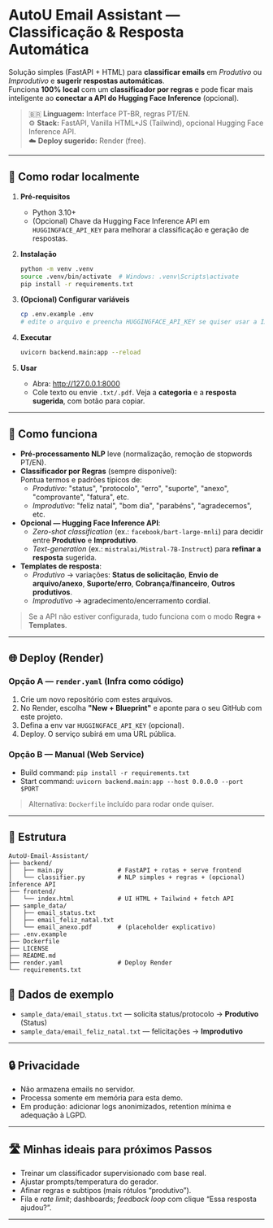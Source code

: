 # AutoU Email Assistant — Classificação & Resposta Automática

Solução simples (FastAPI + HTML) para **classificar emails** em *Produtivo* ou *Improdutivo* e **sugerir respostas automáticas**.  
Funciona **100% local** com um **classificador por regras** e pode ficar mais inteligente ao **conectar a API do Hugging Face Inference** (opcional).

> 🇧🇷 **Linguagem:** Interface PT-BR, regras PT/EN.  
> ⚙️ **Stack:** FastAPI, Vanilla HTML+JS (Tailwind), opcional Hugging Face Inference API.  
> ☁️ **Deploy sugerido:** Render (free).

---

## 🚀 Como rodar localmente

1. **Pré-requisitos**
   - Python 3.10+
   - (Opcional) Chave da Hugging Face Inference API em `HUGGINGFACE_API_KEY` para melhorar a classificação e geração de respostas.

2. **Instalação**
   ```bash
   python -m venv .venv
   source .venv/bin/activate  # Windows: .venv\Scripts\activate
   pip install -r requirements.txt
   ```

3. **(Opcional) Configurar variáveis**
   ```bash
   cp .env.example .env
   # edite o arquivo e preencha HUGGINGFACE_API_KEY se quiser usar a IA hospedada
   ```

4. **Executar**
   ```bash
   uvicorn backend.main:app --reload
   ```

5. **Usar**
   - Abra: http://127.0.0.1:8000  
   - Cole texto ou envie `.txt/.pdf`. Veja a **categoria** e a **resposta sugerida**, com botão para copiar.

---

## 🧠 Como funciona

- **Pré-processamento NLP** leve (normalização, remoção de stopwords PT/EN).
- **Classificador por Regras** (sempre disponível):  
  Pontua termos e padrões típicos de:
  - *Produtivo*: "status", "protocolo", "erro", "suporte", "anexo", "comprovante", "fatura", etc.
  - *Improdutivo*: "feliz natal", "bom dia", "parabéns", "agradecemos", etc.
- **Opcional — Hugging Face Inference API**:
  - *Zero-shot classification* (ex.: `facebook/bart-large-mnli`) para decidir entre **Produtivo** e **Improdutivo**.
  - *Text-generation* (ex.: `mistralai/Mistral-7B-Instruct`) para **refinar a resposta** sugerida.
- **Templates de resposta**:
  - *Produtivo* → variações: **Status de solicitação**, **Envio de arquivo/anexo**, **Suporte/erro**, **Cobrança/financeiro**, **Outros produtivos**.
  - *Improdutivo* → agradecimento/encerramento cordial.

> Se a API não estiver configurada, tudo funciona com o modo **Regra + Templates**.

---

## 🌐 Deploy (Render)

### Opção A — `render.yaml` (Infra como código)
1. Crie um novo repositório com estes arquivos.
2. No Render, escolha **"New + Blueprint"** e aponte para o seu GitHub com este projeto.
3. Defina a env var `HUGGINGFACE_API_KEY` (opcional).  
4. Deploy. O serviço subirá em uma URL pública.

### Opção B — Manual (Web Service)
- Build command: `pip install -r requirements.txt`
- Start command: `uvicorn backend.main:app --host 0.0.0.0 --port $PORT`

> Alternativa: `Dockerfile` incluído para rodar onde quiser.

---

## 📂 Estrutura

```
AutoU-Email-Assistant/
├── backend/
│   ├── main.py               # FastAPI + rotas + serve frontend
│   └── classifier.py         # NLP simples + regras + (opcional) Inference API
├── frontend/
│   └── index.html            # UI HTML + Tailwind + fetch API
├── sample_data/
│   ├── email_status.txt
│   ├── email_feliz_natal.txt
│   └── email_anexo.pdf       # (placeholder explicativo)
├── .env.example
├── Dockerfile
├── LICENSE
├── README.md
├── render.yaml               # Deploy Render
└── requirements.txt
```

## 🧪 Dados de exemplo

- `sample_data/email_status.txt` — solicita status/protocolo → **Produtivo** (Status)
- `sample_data/email_feliz_natal.txt` — felicitações → **Improdutivo**

---

## 🔒 Privacidade

- Não armazena emails no servidor.  
- Processa somente em memória para esta demo.  
- Em produção: adicionar logs anonimizados, retention mínima e adequação à LGPD.

---

## 🛣️ Minhas ideais para próximos Passos

- Treinar um classificador supervisionado com base real.
- Ajustar prompts/temperatura do gerador.
- Afinar regras e subtipos (mais rótulos “produtivo”).
- Fila e *rate limit*; dashboards; *feedback loop* com clique “Essa resposta ajudou?”.

---
